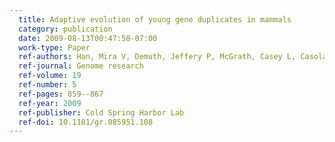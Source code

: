 ```yaml
---
  title: Adaptive evolution of young gene duplicates in mammals
  category: publication
  date: 2009-08-13T00:47:58-07:00
  work-type: Paper
  ref-authors: Han, Mira V, Demuth, Jeffery P, McGrath, Casey L, Casola, Claudio, and Hahn, Matthew W
  ref-journal: Genome research
  ref-volume: 19
  ref-number: 5
  ref-pages: 859--867
  ref-year: 2009
  ref-publisher: Cold Spring Harbor Lab
  ref-doi: 10.1101/gr.085951.108
---
```


